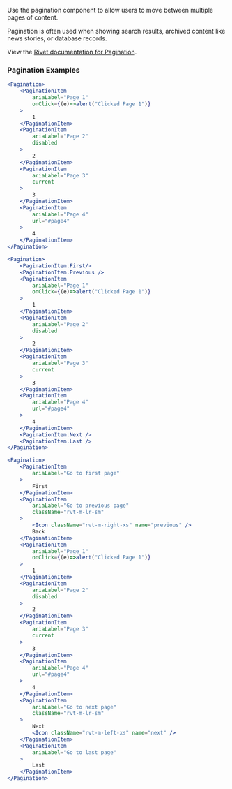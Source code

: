 Use the pagination component to allow users to move between multiple pages of content.

Pagination is often used when showing search results, archived content like news stories, or database records.

View the [Rivet documentation for Pagination](https://rivet.iu.edu/components/pagination/).

### Pagination Examples

<!-- prettier-ignore-start -->
```jsx
<Pagination>
    <PaginationItem
        ariaLabel="Page 1"
        onClick={(e)=>alert("Clicked Page 1")}
    >
        1
    </PaginationItem>
    <PaginationItem
        ariaLabel="Page 2"
        disabled
    >
        2
    </PaginationItem>
    <PaginationItem
        ariaLabel="Page 3"
        current
    >
        3
    </PaginationItem>
    <PaginationItem
        ariaLabel="Page 4"
        url="#page4"
    >
        4
    </PaginationItem>
</Pagination>
```
<!-- prettier-ignore-end -->

<!-- prettier-ignore-start -->
```jsx
<Pagination>
    <PaginationItem.First/>
    <PaginationItem.Previous />
    <PaginationItem
        ariaLabel="Page 1"
        onClick={(e)=>alert("Clicked Page 1")}
    >
        1
    </PaginationItem>
    <PaginationItem
        ariaLabel="Page 2"
        disabled
    >
        2
    </PaginationItem>
    <PaginationItem
        ariaLabel="Page 3"
        current
    >
        3
    </PaginationItem>
    <PaginationItem
        ariaLabel="Page 4"
        url="#page4"
    >
        4
    </PaginationItem>
    <PaginationItem.Next />
    <PaginationItem.Last />
</Pagination>
```
<!-- prettier-ignore-end -->

<!-- prettier-ignore-start -->
```jsx
<Pagination>
    <PaginationItem
        ariaLabel="Go to first page"
    >
        First
    </PaginationItem>
    <PaginationItem
        ariaLabel="Go to previous page"
        className="rvt-m-lr-sm"
    >
        <Icon className="rvt-m-right-xs" name="previous" />
        Back
    </PaginationItem>
    <PaginationItem
        ariaLabel="Page 1"
        onClick={(e)=>alert("Clicked Page 1")}
    >
        1
    </PaginationItem>
    <PaginationItem
        ariaLabel="Page 2"
        disabled
    >
        2
    </PaginationItem>
    <PaginationItem
        ariaLabel="Page 3"
        current
    >
        3
    </PaginationItem>
    <PaginationItem
        ariaLabel="Page 4"
        url="#page4"
    >
        4
    </PaginationItem>
    <PaginationItem
        ariaLabel="Go to next page"
        className="rvt-m-lr-sm"
    >
        Next
        <Icon className="rvt-m-left-xs" name="next" />
    </PaginationItem>
    <PaginationItem
        ariaLabel="Go to last page"
    >
        Last
    </PaginationItem>
</Pagination>
```
<!-- prettier-ignore-end -->